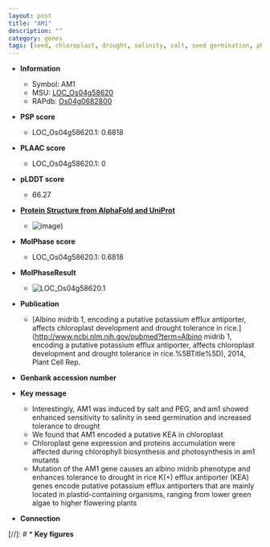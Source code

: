 ```yaml
---
layout: post
title: "AM1"
description: ""
category: genes
tags: [seed, chloroplast, drought, salinity, salt, seed germination, photosynthesis, tolerance, potassium]
---
```


* **Information**  
    + Symbol: AM1  
    + MSU: [LOC_Os04g58620](http://rice.plantbiology.msu.edu/cgi-bin/ORF_infopage.cgi?orf=LOC_Os04g58620)  
    + RAPdb: [Os04g0682800](http://rapdb.dna.affrc.go.jp/viewer/gbrowse_details/irgsp1?name=Os04g0682800)  

* **PSP score**  
    + LOC_Os04g58620.1: 0.6818 

* **PLAAC score**  
    + LOC_Os04g58620.1: 0 

* **pLDDT score**
    + 66.27

* **[Protein Structure from AlphaFold and UniProt](https://www.uniprot.org/uniprotkb/Q7XPW1/entry#structure)**
    + ![image](https://ricepsp.github.io/images/Q7/AF-Q7XPW1-F1.png))

* **MolPhase score**
    + LOC_Os04g58620.1: 0.6818

* **MolPhaseResult**
    + ![LOC_Os04g58620.1](https://ricepsp.github.io/pictures/LOC_Os04g/LOC_Os04g58620.1.png)

* **Publication**  
    + [Albino midrib 1, encoding a putative potassium efflux antiporter, affects chloroplast development and drought tolerance in rice.](http://www.ncbi.nlm.nih.gov/pubmed?term=Albino midrib 1, encoding a putative potassium efflux antiporter, affects chloroplast development and drought tolerance in rice.%5BTitle%5D), 2014, Plant Cell Rep.

* **Genbank accession number**  

* **Key message**  
    + Interestingly, AM1 was induced by salt and PEG, and am1 showed enhanced sensitivity to salinity in seed germination and increased tolerance to drought
    + We found that AM1 encoded a putative KEA in chloroplast
    + Chloroplast gene expression and proteins accumulation were affected during chlorophyll biosynthesis and photosynthesis in am1 mutants
    + Mutation of the AM1 gene causes an albino midrib phenotype and enhances tolerance to drought in rice K(+) efflux antiporter (KEA) genes encode putative potassium efflux antiporters that are mainly located in plastid-containing organisms, ranging from lower green algae to higher flowering plants

* **Connection**  

[//]: # * **Key figures**  


